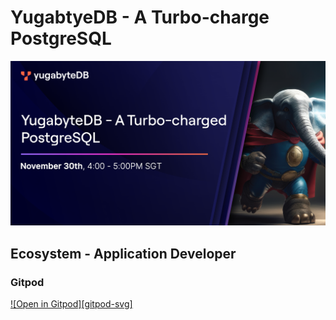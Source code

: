 # YugabtyeDB - A Turbo-charge PostgreSQL
![banner](docs/yugabytedb-a-turbocharged-pg-banner.png)

## Ecosystem - Application Developer

### Gitpod

[![Open in Gitpod][gitpod-svg]][gp-main]


[logo-gitpod]: https://gitpod.io/button/open-in-gitpod.svg
[gp-main]: https://gitpod.io/#https://github.com/yogendra/yb-apj-webinar-tcpg

